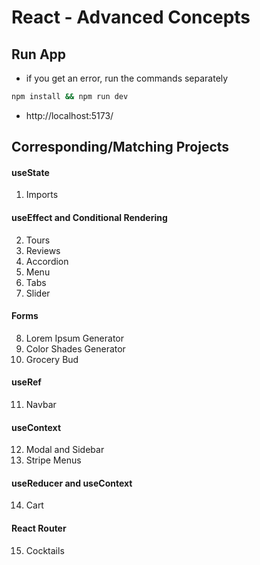 <!-- leetcode, react, data analytic, postre, vue, dev stuff -->
<!-- leetcode, react, data analytic, postre, vue -->
<!-- leetcode, react, data analytic, postre, vue, dev stuff -->
<!-- leetcode, react, data analytic, postre, vue -->
<!-- leetcode, react, data analytic, postre, vue, dev stuff -->
<!-- leetcode, react, data analytic, postre, vue -->
<!-- leetcode, react, data analytic, postre, vue, dev stuff -->
<!-- leetcode, react, data analytic, postre, vue -->
<!-- leetcode, react, data analytic, postre, vue, dev stuff -->
<!-- leetcode, react, data analytic, postre, vue -->
<!-- leetcode, react, data analytic, postre, vue, dev stuff -->
<!-- leetcode, react, data analytic, postre, vue -->
<!-- leetcode, react, data analytic, postre, vue, dev stuff -->
<!-- leetcode, react, data analytic, postre, vue -->
<!-- leetcode, react, data analytic, postre, vue, dev stuff -->
<!-- leetcode, react, data analytic, postre, vue -->
<!-- leetcode, react, data analytic, postre, vue, dev stuff -->
<!-- leetcode, react, data analytic, postre, vue -->
<!-- leetcode, react, data analytic, postre, vue, dev stuff -->
<!-- leetcode, react, data analytic, postre, vue -->
<!-- leetcode, react, data analytic, postre, vue, dev stuff -->
<!-- leetcode, react, data analytic, postre, vue -->
<!-- leetcode, react, data analytic, postre, vue, dev stuff -->
<!-- leetcode, react, data analytic, postre, vue -->
<!-- leetcode, react, data analytic, postre, vue, dev stuff -->
<!-- leetcode, react, data analytic, postre, vue -->
<!-- leetcode, react, data analytic, postre, vue, dev stuff -->
<!-- leetcode, react, data analytic, postre, vue -->
<!-- leetcode, react, data analytic, postre, vue, dev stuff -->
<!-- leetcode, react, data analytic, postre, vue -->
<!-- leetcode, react, data analytic, postre, vue, dev stuff -->
<!-- leetcode, react, data analytic, postre, vue -->
<!-- leetcode, react, data analytic, postre, vue, dev stuff -->
<!-- leetcode, react, data analytic, postre, vue -->
<!-- leetcode, react, data analytic, postre, vue, dev stuff -->
<!-- leetcode, react, data analytic, postre, vue -->
<!-- leetcode, react, data analytic, postre, vue, dev stuff -->
<!-- leetcode, react, data analytic, postre, vue -->
<!-- leetcode, react, data analytic, postre, vue, dev stuff -->
<!-- leetcode, react, data analytic, postre, vue -->
<!-- leetcode, react, data analytic, postre, vue, dev stuff -->
<!-- leetcode, react, data analytic, postre, vue -->
<!-- leetcode, react, data analytic, postre, vue, dev stuff -->
<!-- leetcode, react, data analytic, postre, vue -->
<!-- leetcode, react, data analytic, postre, vue, dev stuff -->
<!-- leetcode, react, data analytic, postre, vue -->
<!-- leetcode, react, data analytic, postre, vue, dev stuff -->
<!-- leetcode, react, data analytic, postre, vue -->
<!-- leetcode, react, data analytic, postre, vue, dev stuff -->
<!-- leetcode, react, data analytic, postre, vue -->
<!-- leetcode, react, data analytic, postre, vue, dev stuff -->
<!-- leetcode, react, data analytic, postre, vue -->
<!-- leetcode, react, data analytic, postre, vue, dev stuff -->
<!-- leetcode, react, data analytic, postre, vue -->
<!-- leetcode, react, data analytic, postre, vue, dev stuff -->
<!-- leetcode, react, data analytic, postre, vue -->
<!-- leetcode, react, data analytic, postre, vue, dev stuff -->
<!-- leetcode, react, data analytic, postre, vue -->
<!-- leetcode, react, data analytic, postre, vue, dev stuff -->
<!-- leetcode, react, data analytic, postre, vue -->
<!-- leetcode, react, data analytic, postre, vue, dev stuff -->
<!-- leetcode, react, data analytic, postre, vue -->
<!-- leetcode, react, data analytic, postre, vue, dev stuff -->
<!-- leetcode, react, data analytic, postre, vue -->

# React - Advanced Concepts

## Run App

- if you get an error, run the commands separately

```sh
npm install && npm run dev
```

- http://localhost:5173/

## Corresponding/Matching Projects

#### useState

1. Imports

#### useEffect and Conditional Rendering

2. Tours
3. Reviews
4. Accordion
5. Menu
6. Tabs
7. Slider

#### Forms

8. Lorem Ipsum Generator
9. Color Shades Generator
10. Grocery Bud

#### useRef

11. Navbar

#### useContext

12. Modal and Sidebar
13. Stripe Menus

#### useReducer and useContext

14. Cart

#### React Router

15. Cocktails
